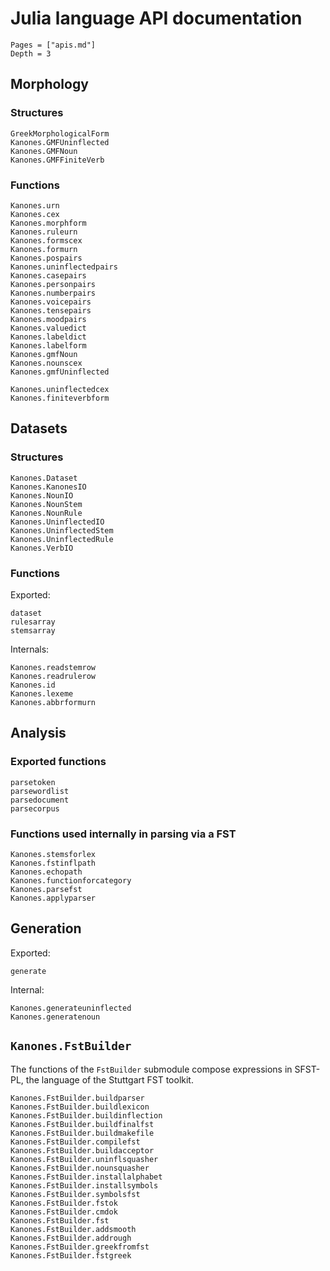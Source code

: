 
# Julia language API documentation


```@contents
Pages = ["apis.md"]
Depth = 3
```
## Morphology

### Structures

```@docs
GreekMorphologicalForm
Kanones.GMFUninflected
Kanones.GMFNoun
Kanones.GMFFiniteVerb
```


### Functions

```@docs
Kanones.urn
Kanones.cex
Kanones.morphform
Kanones.ruleurn
Kanones.formscex
Kanones.formurn
Kanones.pospairs
Kanones.uninflectedpairs
Kanones.casepairs
Kanones.personpairs
Kanones.numberpairs
Kanones.voicepairs
Kanones.tensepairs
Kanones.moodpairs
Kanones.valuedict
Kanones.labeldict
Kanones.labelform
Kanones.gmfNoun
Kanones.nounscex
Kanones.gmfUninflected

Kanones.uninflectedcex
Kanones.finiteverbform

```

## Datasets

### Structures

```@docs
Kanones.Dataset
Kanones.KanonesIO
Kanones.NounIO
Kanones.NounStem
Kanones.NounRule
Kanones.UninflectedIO
Kanones.UninflectedStem
Kanones.UninflectedRule
Kanones.VerbIO
```

### Functions


Exported: 

```@docs
dataset
rulesarray
stemsarray
```

Internals:

```@docs
Kanones.readstemrow
Kanones.readrulerow
Kanones.id
Kanones.lexeme
Kanones.abbrformurn
```


## Analysis

### Exported functions

```@docs
parsetoken
parsewordlist
parsedocument
parsecorpus
```

### Functions used internally in parsing via a FST

```@docs
Kanones.stemsforlex
Kanones.fstinflpath
Kanones.echopath
Kanones.functionforcategory
Kanones.parsefst
Kanones.applyparser
```

## Generation


Exported:

```@docs
generate
```

Internal:
```@docs
Kanones.generateuninflected
Kanones.generatenoun
```

## `Kanones.FstBuilder`

The functions of the `FstBuilder` submodule compose expressions in SFST-PL, the language of the Stuttgart FST toolkit.

```@docs
Kanones.FstBuilder.buildparser
Kanones.FstBuilder.buildlexicon
Kanones.FstBuilder.buildinflection
Kanones.FstBuilder.buildfinalfst
Kanones.FstBuilder.buildmakefile
Kanones.FstBuilder.compilefst
Kanones.FstBuilder.buildacceptor
Kanones.FstBuilder.uninflsquasher
Kanones.FstBuilder.nounsquasher
Kanones.FstBuilder.installalphabet
Kanones.FstBuilder.installsymbols
Kanones.FstBuilder.symbolsfst
Kanones.FstBuilder.fstok
Kanones.FstBuilder.cmdok
Kanones.FstBuilder.fst
Kanones.FstBuilder.addsmooth
Kanones.FstBuilder.addrough
Kanones.FstBuilder.greekfromfst
Kanones.FstBuilder.fstgreek
```